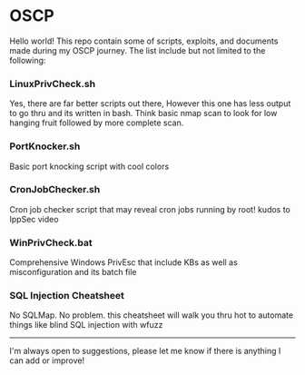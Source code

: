# OSCP 
   
Hello world! This repo contain some of scripts, exploits, and documents made during my OSCP journey. The list include but not limited to the following:

### LinuxPrivCheck.sh
Yes, there are far better scripts out there, However this one has less output to go thru and its written in bash. Think basic nmap scan to look for low hanging fruit followed by more complete scan.

### PortKnocker.sh
Basic port knocking script with cool colors

### CronJobChecker.sh
Cron job checker script that may reveal cron jobs running by root! kudos to IppSec video

### WinPrivCheck.bat
Comprehensive Windows PrivEsc that include KBs as well as misconfiguration and its batch file

### SQL Injection Cheatsheet
No SQLMap. No problem. this cheatsheet will walk you thru hot to automate things like blind SQL injection with wfuzz


-------------------------------------------------------------------------------------------------------------

I'm always open to suggestions, please let me know if there is anything I can add or improve!
